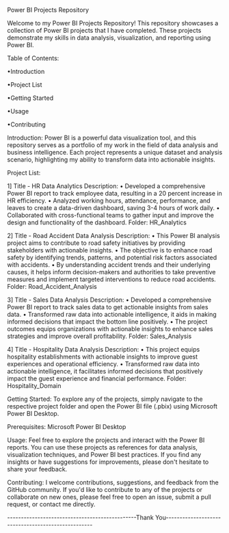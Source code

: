 Power BI Projects Repository

Welcome to my Power BI Projects Repository! This repository showcases a collection of Power BI projects that I have completed. These projects demonstrate my skills in data analysis, visualization, and reporting using Power BI.


Table of Contents:

•Introduction

•Project List

•Getting Started

•Usage

•Contributing


Introduction:
Power BI is a powerful data visualization tool, and this repository serves as a portfolio of my work in the field of data analysis and business intelligence. Each project represents a unique dataset and analysis scenario, highlighting my ability to transform data into actionable insights.


Project List:

1] Title - HR Data Analytics
Description: 
• Developed a comprehensive Power BI report to track employee data, resulting in a 20 percent increase in HR efficiency.
• Analyzed working hours, attendance, performance, and leaves to create a data-driven dashboard, saving 3-4 hours of work daily.
• Collaborated with cross-functional teams to gather input and improve the design and functionality of the dashboard.
Folder: HR_Analytics


2] Title - Road Accident Data Analysis
Description: 
• This Power BI analysis project aims to contribute to road safety initiatives by providing stakeholders with actionable insights.
• The objective is to enhance road safety by identifying trends, patterns, and potential risk factors associated with accidents.
• By understanding accident trends and their underlying causes, it helps inform decision-makers and authorities to take preventive measures and implement targeted interventions to reduce road accidents.
Folder: Road_Accident_Analysis


3] Title - Sales Data Analysis
Description: 
• Developed a comprehensive Power BI report to track sales data to get actionable insights from sales data.
• Transformed raw data into actionable intelligence, it aids in making informed decisions that impact the bottom line positively.
• The project outcomes equips organizations with actionable insights to enhance sales strategies and improve overall profitability.
Folder: Sales_Analysis


4] Title - Hospitality Data Analysis
Description: 
• This project equips hospitality establishments with actionable insights to improve guest experiences and operational efficiency.
• Transformed raw data into actionable intelligence, it facilitates informed decisions that positively impact the guest experience and financial performance.
Folder: Hospitality_Domain


Getting Started:
To explore any of the projects, simply navigate to the respective project folder and open the Power BI file (.pbix) using Microsoft Power BI Desktop.


Prerequisites:
Microsoft Power BI Desktop


Usage:
Feel free to explore the projects and interact with the Power BI reports. You can use these projects as references for data analysis, visualization techniques, and Power BI best practices. If you find any insights or have suggestions for improvements, please don't hesitate to share your feedback.


Contributing:
I welcome contributions, suggestions, and feedback from the GitHub community. If you'd like to contribute to any of the projects or collaborate on new ones, please feel free to open an issue, submit a pull request, or contact me directly.


-----------------------------------------------Thank You---------------------------------------------------
